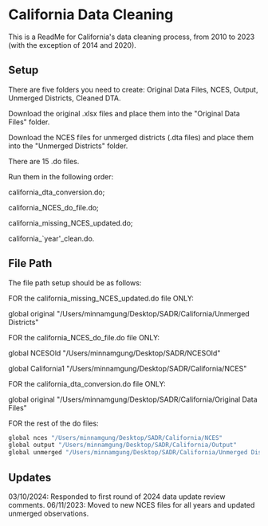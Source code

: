 
# California Data Cleaning

This is a ReadMe for California's data cleaning process, from 2010 to 2023 (with the exception of 2014 and 2020).





## Setup

There are five folders you need to create: 
Original Data Files, NCES, Output, Unmerged Districts, Cleaned DTA.

Download the original .xlsx files and place them into the "Original Data Files" folder. 

Download the NCES files for unmerged districts (.dta files) and place them into the "Unmerged Districts" folder.

There are 15 .do files. 

Run them in the following order:

california_dta_conversion.do; 

california_NCES_do_file.do; 

california_missing_NCES_updated.do;

california_`year'_clean.do. 



    
## File Path

The file path setup should be as follows: 

FOR the california_missing_NCES_updated.do file ONLY: 

global original "/Users/minnamgung/Desktop/SADR/California/Unmerged Districts"

FOR the california_NCES_do_file.do file ONLY: 

global NCESOld "/Users/minnamgung/Desktop/SADR/NCESOld"

global California1 "/Users/minnamgung/Desktop/SADR/California/NCES"

FOR the california_dta_conversion.do file ONLY: 

global original "/Users/minnamgung/Desktop/SADR/California/Original Data Files"

FOR the rest of the do files:

```bash
global nces "/Users/minnamgung/Desktop/SADR/California/NCES"
global output "/Users/minnamgung/Desktop/SADR/California/Output"
global unmerged "/Users/minnamgung/Desktop/SADR/California/Unmerged Districts"
```
## Updates

03/10/2024: Responded to first round of 2024 data update review comments.
06/11/2023: Moved to new NCES files for all years and updated unmerged observations.
